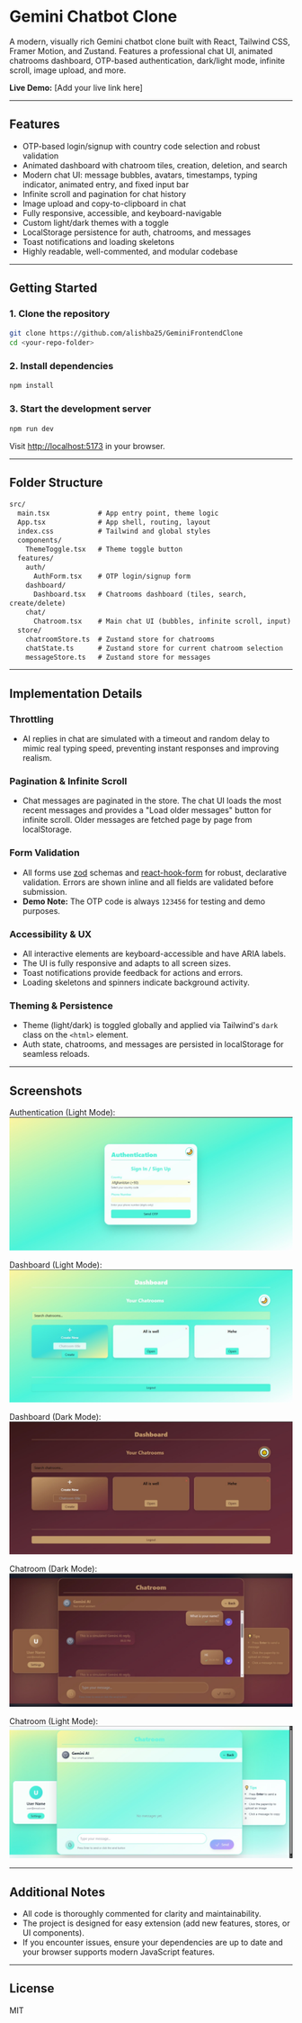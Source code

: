 # Gemini Chatbot Clone

A modern, visually rich Gemini chatbot clone built with React, Tailwind CSS, Framer Motion, and Zustand. Features a professional chat UI, animated chatrooms dashboard, OTP-based authentication, dark/light mode, infinite scroll, image upload, and more.

**Live Demo:** [Add your live link here]

---

## Features
- OTP-based login/signup with country code selection and robust validation
- Animated dashboard with chatroom tiles, creation, deletion, and search
- Modern chat UI: message bubbles, avatars, timestamps, typing indicator, animated entry, and fixed input bar
- Infinite scroll and pagination for chat history
- Image upload and copy-to-clipboard in chat
- Fully responsive, accessible, and keyboard-navigable
- Custom light/dark themes with a toggle
- LocalStorage persistence for auth, chatrooms, and messages
- Toast notifications and loading skeletons
- Highly readable, well-commented, and modular codebase

---

## Getting Started

### 1. Clone the repository
```sh
git clone https://github.com/alishba25/GeminiFrontendClone
cd <your-repo-folder>
```

### 2. Install dependencies
```sh
npm install
```

### 3. Start the development server
```sh
npm run dev
```
Visit [http://localhost:5173](http://localhost:5173) in your browser.

---

## Folder Structure

```
src/
  main.tsx            # App entry point, theme logic
  App.tsx             # App shell, routing, layout
  index.css           # Tailwind and global styles
  components/
    ThemeToggle.tsx   # Theme toggle button
  features/
    auth/
      AuthForm.tsx    # OTP login/signup form
    dashboard/
      Dashboard.tsx   # Chatrooms dashboard (tiles, search, create/delete)
    chat/
      Chatroom.tsx    # Main chat UI (bubbles, infinite scroll, input)
  store/
    chatroomStore.ts  # Zustand store for chatrooms
    chatState.ts      # Zustand store for current chatroom selection
    messageStore.ts   # Zustand store for messages
```

---

## Implementation Details

### Throttling
- AI replies in chat are simulated with a timeout and random delay to mimic real typing speed, preventing instant responses and improving realism.

### Pagination & Infinite Scroll
- Chat messages are paginated in the store. The chat UI loads the most recent messages and provides a "Load older messages" button for infinite scroll. Older messages are fetched page by page from localStorage.

### Form Validation
- All forms use [zod](https://zod.dev/) schemas and [react-hook-form](https://react-hook-form.com/) for robust, declarative validation. Errors are shown inline and all fields are validated before submission.
- **Demo Note:** The OTP code is always `123456` for testing and demo purposes.

### Accessibility & UX
- All interactive elements are keyboard-accessible and have ARIA labels.
- The UI is fully responsive and adapts to all screen sizes.
- Toast notifications provide feedback for actions and errors.
- Loading skeletons and spinners indicate background activity.

### Theming & Persistence
- Theme (light/dark) is toggled globally and applied via Tailwind's `dark` class on the `<html>` element.
- Auth state, chatrooms, and messages are persisted in localStorage for seamless reloads.

---

## Screenshots

Authentication (Light Mode):
![Authentication Light](screenshots/auth-light.png)

Dashboard (Light Mode):
![Dashboard Light](screenshots/dashboard-light.png)

Dashboard (Dark Mode):
![Dashboard Dark](screenshots/dashboard-dark.png)

Chatroom (Dark Mode):
![Chatroom Dark](screenshots/chatroom-dark.png)

Chatroom (Light Mode):
![Chatroom Light](screenshots/chatroom-light.png)

---

## Additional Notes
- All code is thoroughly commented for clarity and maintainability.
- The project is designed for easy extension (add new features, stores, or UI components).
- If you encounter issues, ensure your dependencies are up to date and your browser supports modern JavaScript features.

---

## License
MIT 
